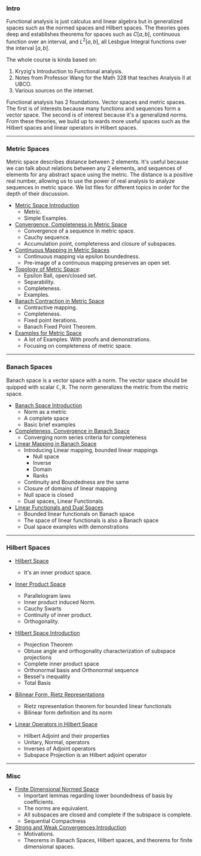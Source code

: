 ### **Intro**

Functional analysis is just calculus and linear algebra but in generalized spaces such as the normed spaces and Hilbert spaces. The theories goes deep and establishes theorems for spaces such as $C[a, b]$, continuous function over an interval, and $L^2[a, b]$, all Lesbgue Integral functions over the interval $[a, b]$.

The whole course is kinda based on: 
1. Kryzig's Introduction to Functional analysis. 
2. Notes from Professor Wang for the Math 328 that teaches Analysis II at UBCO. 
3. Various sources on the internet. 

Functional analysis has 2 foundations. Vector spaces and metric spaces. The first is of interests because many functions and sequences form a vector space. The second is of interest because it's a generalized norms. From these theories, we build up to wards more useful spaces such as the Hilbert spaces and linear operators in Hilbert spaces. 

---
### **Metric Spaces** 

Metric space describes distance between 2 elements. It's useful because we can talk about relations between any 2 elements, and sequences of elements for any abstract space using the metric. The distance is a positive real number, allowing us to use the power of real analysis to analyze sequences in metric space. We list files for different topics in order for the depth of their discussion. 

- [Metric Space Introduction](Functional%20Spaces/Metric%20Space%20Introduction.md)
	- Metric. 
	- Simple Examples. 
- [Convergence, Completeness in Metric Space](Functional%20Spaces/Convergence,%20Completeness%20in%20Metric%20Space.md)
	- Convergence of a sequence in metric space. 
	- Cauchy sequence. 
	- Accumulation point, completeness and closure of subspaces. 
- [Continuous Mapping in Metric Spaces](Functional%20Spaces/Continuous%20Mapping%20in%20Metric%20Spaces.md)
	- Continuous mapping via epsilon boundedness. 
	- Pre-image of a continuous mapping preserves an open set. 
- [Topology of Metric Space](Functional%20Spaces/Topology%20of%20Metric%20Space.md): 
	- Epsilon Ball, open/closed set. 
	- Separability. 
	- Completeness.
	- Examples. 
- [Banach Contraction in Metric Space](Functional%20Spaces/Banach%20Contraction%20in%20Metric%20Space.md)
	- Contractive mapping. 
	- Completeness. 
	- Fixed point iterations. 
	- Banach Fixed Point Theorem. 
- [Examples for Metric Space](Functional%20Spaces/Examples%20for%20Metric%20Space.md)
	- A lot of Examples. With proofs and demonstrations. 
	- Focusing on completeness of metric space. 

---
### **Banach Spaces**

Banach space is a vector space with a norm. The vector space should be quipped with scalar $\mathbb C, \mathbb R$. The norm generalizes the metric from the metric space. 

- [Banach Space Introduction](Functional%20Spaces/Banach%20Space%20Introduction.md)
	- Norm as a metric
	- A complete space
	- Basic brief examples 
- [Completeness, Convergence in Banach Space](Functional%20Spaces/Completeness,%20Convergence%20in%20Banach%20Space.md)
	- Converging norm series criteria for completeness
- [Linear Mapping in Banach Space](Linear%20Mapping%20in%20Banach%20Space.md)
	- Introducing Linear mapping, bounded linear mappings
		- Null space
		- Inverse 
		- Domain
		- Ranks
	- Continuity and Boundedness are the same
	- Closure of domains of linear mapping
	- Null space is closed 
	- Dual spaces, Linear Functionals. 
- [Linear Functionals and Dual Spaces](Linear%20Functionals%20and%20Dual%20Spaces.md)
	- Bounded linear functionals on Banach space
	- The space of linear functionals is also a Banach space
	- Dual space examples with demonstrations

---
### **Hilbert Spaces**

- [Hilbert Space](Functional%20Spaces/Hilbert%20Space.md) 
	- It's an inner product space. 

- [Inner Product Space](Functional%20Spaces/Inner%20Product%20Space.md)
	- Parallelogram laws 
	- Inner product induced Norm. 
	- Cauchy Swarts
	- Continuity of inner product. 
	- Orthogonality. 
- [Hilbert Space Introduction](Functional%20Spaces/Hilbert%20Space%20Introduction.md)
	- Projection Theorem
	- Obtuse angle and orthogonality characterization of subspace projections
	- Complete inner product space
	- Orthonormal basis and Orthonormal sequence
	- Bessel's inequality
	- Total Basis
- [Bilinear Form, Rietz Representations](Bilinear%20Form,%20Rietz%20Representations.md)
	- Rietz representation theorem for bounded linear functionals
	- Bilinear form definition and its norm
- [Linear Operators in Hilbert Space](Linear%20Operators%20in%20Hilbert%20Space.md)
	- Hilbert Adjoint and their properties
	- Unitary, Normal, operators
	- Inverses of Adjoint operators
	- Subspace Projection is an Hilbert adjoint operator 

---
### **Misc**
- [Finite Dimensional Normed Space](Functional%20Spaces/Finite%20Dimensional%20Normed%20Space.md)
	- Important lemmas regarding lower boundedness of basis by coefficients. 
	- The norms are equivalent.
	- All subspaces are closed and complete if the subspace is complete.  
	- Sequential Compactness
- [Strong and Weak Convergences Introduction](Strong%20and%20Weak%20Convergences%20Introduction.md)
	- Motivations. 
	- Theorems in Banach Spaces, Hilbert spaces, and theorems for finite dimensional spaces. 